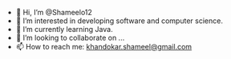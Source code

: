 - 👋 Hi, I’m @Shameelo12
- 👀 I’m interested in developing software and computer science.
- 🌱 I’m currently learning Java.
- 💞️ I’m looking to collaborate on ...
- 📫 How to reach me: khandokar.shameel@gmail.com

<!---
Shameelo12/Shameelo12 is a ✨ special ✨ repository because its `README.md` (this file) appears on your GitHub profile.
You can click the Preview link to take a look at your changes.
--->
